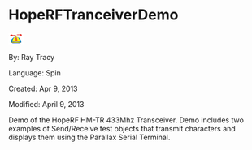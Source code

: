 # HopeRFTranceiverDemo

![logo_icon.gif](logo_icon.gif)

By: Ray Tracy

Language: Spin

Created: Apr 9, 2013

Modified: April 9, 2013

Demo of the HopeRF HM-TR 433Mhz Transceiver. Demo includes two examples of Send/Receive test objects that transmit characters and displays them using the Parallax Serial Terminal.
